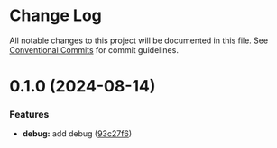 # Change Log

All notable changes to this project will be documented in this file.
See [Conventional Commits](https://conventionalcommits.org) for commit guidelines.

# 0.1.0 (2024-08-14)

### Features

- **debug:** add debug ([93c27f6](https://github.com/rambler-digital-solutions/rambler-common/commit/93c27f6ac7083b6609d762c5decbc02c7006773a))

